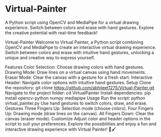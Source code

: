 # Virtual-Painter
A Python script using OpenCV and MediaPipe for a virtual drawing experience. Switch between colors and erase with hand gestures. Explore the creative potential with real-time feedback! 

Virtual-Painter
Welcome to Virtual Painter, a Python script combining OpenCV and MediaPipe to create an interactive virtual drawing experience. Switch between colors and erase with intuitive hand gestures, unlocking a unique and creative way to express yourself.

Features
Color Selection: Choose drawing colors with hand gestures.
Drawing Mode: Draw lines on a virtual canvas using hand movements.
Eraser Mode: Clear the canvas with a gesture for a fresh start.
Interactive Header: Navigate color options with intuitive hand gestures.
Setup
Clone the repository: git clone https://github.com/abhijeet1275/Virtual-Painter.git
Navigate to the project folder: cd VirtualPainter
Install dependencies: pip install opencv-python numpy mediapipe
Usage
Run the script: python virtual_painter.py
Use hand gestures to switch colors, draw, and erase.
Gestures
Three Fingers Up: Selection mode (choose colors).
Four Fingers Up: Drawing mode (draw lines on the canvas).
All Fingers Down: Clear the canvas (eraser mode).
Customize
Adjust color and header options in the script to suit your preferences.
Explore the possibilities and enjoy a fun and interactive drawing experience with Virtual Painter! 🎨🖌️
